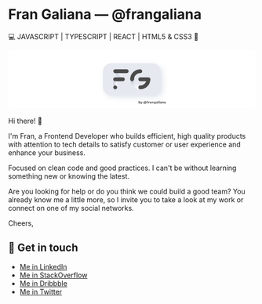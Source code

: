 # Fran Galiana — @frangaliana

:computer: JAVASCRIPT | TYPESCRIPT | REACT | HTML5 & CSS3 :wrench:

![fglogo](./assets/images/fglogo.png)

Hi there! :wave:

I'm Fran, a Frontend Developer who builds efficient, high quality products with attention to tech details to satisfy customer or user experience and enhance your business.

Focused on clean code and good practices. I can't be without learning something new or knowing the latest.

Are you looking for help or do you think we could build a good team? You already know me a little more, so I invite you to take a look at my work or connect on one of my social networks.

Cheers,

## :incoming_envelope: Get in touch

- [Me in LinkedIn](https://linkedin.com/in/frangaliana/?locale=en_US)
- [Me in StackOverflow](https://stackoverflow.com/users/8534267/frangaliana)
- [Me in Dribbble](https://dribbble.com/frangaliana)
- [Me in Twitter](https://twitter.com/frangaliana)
